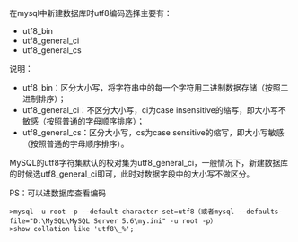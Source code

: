 在mysql中新建数据库时utf8编码选择主要有：
- utf8_bin
- utf8_general_ci
- utf8_general_cs

说明：
- utf8_bin：区分大小写，将字符串中的每一个字符用二进制数据存储（按照二进制排序）；
- utf8_general_ci：不区分大小写，ci为case insensitive的缩写，即大小写不敏感（按照普通的字母顺序排序）；
- utf8_general_cs：区分大小写，cs为case sensitive的缩写，即大小写敏感（按照普通的字母顺序排序）。

MySQL的utf8字符集默认的校对集为utf8_general_ci，一般情况下，新建数据库的时候选utf8_general_ci即可，此时对数据字段中的大小写不做区分。

PS：可以进数据库查看编码
```shell
>mysql -u root -p --default-character-set=utf8（或者mysql --defaults-file="D:\MySQL\MySQL Server 5.6\my.ini" -u root -p）
>show collation like 'utf8\_%';
```

